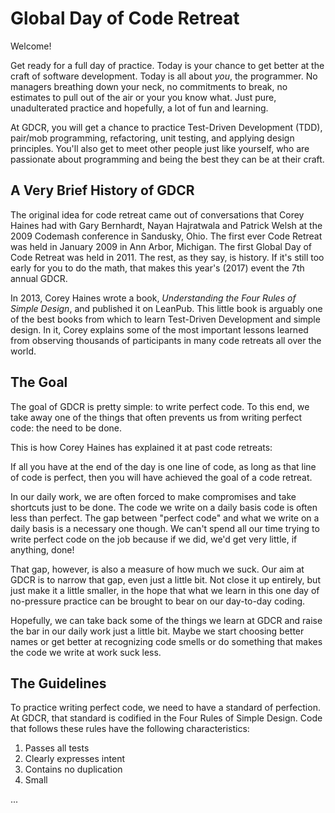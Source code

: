 # Global Day of Code Retreat

Welcome!

Get ready for a full day of practice. Today is your chance to get better at the craft of software development. Today is all about *you*, the programmer. No managers breathing down your neck, no commitments to break, no estimates to pull out of the air or your you know what. Just pure, unadulterated practice and hopefully, a lot of fun and learning.

At GDCR, you will get a chance to practice Test-Driven Development (TDD), pair/mob programming, refactoring, unit testing, and applying design principles. You'll also get to meet other people just like yourself, who are passionate about programming and being the best they can be at their craft.

## A Very Brief History of GDCR

The original idea for code retreat came out of conversations that Corey Haines had with Gary Bernhardt, Nayan Hajratwala and Patrick Welsh at the 2009 Codemash conference in Sandusky, Ohio. The first ever Code Retreat was held in January 2009 in Ann Arbor, Michigan. The first Global Day of Code Retreat was held in 2011. The rest, as they say, is history. If it's still too early for you to do the math, that makes this year's (2017) event the 7th annual GDCR.

In 2013, Corey Haines wrote a book, *Understanding the Four Rules of Simple Design*, and published it on LeanPub. This little book is arguably one of the best books from which to learn Test-Driven Development and simple design. In it, Corey explains some of the most important lessons learned from observing thousands of participants in many code retreats all over the world.

## The Goal

The goal of GDCR is pretty simple: to write perfect code. To this end, we take away one of the things that often prevents us from writing perfect code: the need to be done.

This is how Corey Haines has explained it at past code retreats:

If all you have at the end of the day is one line of code, as long as that line of code is perfect, then you will have achieved the goal of a code retreat.

In our daily work, we are often forced to make compromises and take shortcuts just to be done. The code we write on a daily basis code is often less than perfect. The gap between "perfect code" and what we write on a daily basis is a necessary one though. We can't spend all our time trying to write perfect code on the job because if we did, we'd get very little, if anything, done!

That gap, however, is also a measure of how much we suck. Our aim at GDCR is to narrow that gap, even just a little bit. Not close it up entirely, but just make it a little smaller, in the hope that what we learn in this one day of no-pressure practice can be brought to bear on our day-to-day coding.

Hopefully, we can take back some of the things we learn at GDCR and raise the bar in our daily work just a little bit. Maybe we start choosing better names or get better at recognizing code smells or do something that makes the code we write at work suck less.

## The Guidelines

To practice writing perfect code, we need to have a standard of perfection. At GDCR, that standard is codified in the Four Rules of Simple Design. Code that follows these rules have the following characteristics:

1. Passes all tests
2. Clearly expresses intent
3. Contains no duplication
4. Small

...
